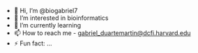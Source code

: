 - 👋 Hi, I’m @biogabriel7
- 👀 I’m interested in bioinformatics
- 🌱 I’m currently learning
- 📫 How to reach me - gabriel_duartemartin@dcfi.harvard.edu
- ⚡ Fun fact: ...

<!---
biogabriel7/biogabriel7 is a ✨ special ✨ repository because its `README.md` (this file) appears on your GitHub profile.
You can click the Preview link to take a look at your changes.
--->
